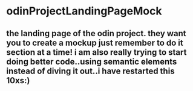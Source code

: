 # odinProjectLandingPageMock
## the landing page of the odin project. they want you to create a mockup just remember to do it section at a time! i am also really trying to start doing better code..using semantic elements instead of diving it out..i have restarted this 10xs:) 

